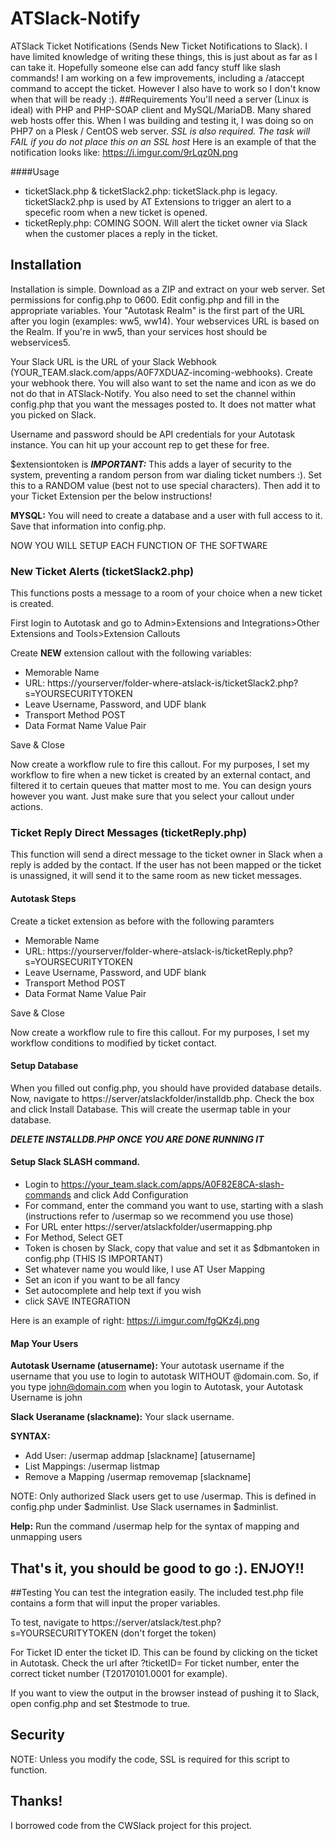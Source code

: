 # ATSlack-Notify
ATSlack Ticket Notifications (Sends New Ticket Notifications to Slack).
I have limited knowledge of writing these things, this is just about as far as I can take it. Hopefully someone else can add fancy stuff like slash commands! I am working on a few improvements, including a /ataccept command to accept the ticket. However I also have to work so I don't know when that will be ready :).
##Requirements
You'll need a server (Linux is ideal) with PHP and PHP-SOAP client and MySQL/MariaDB. Many shared web hosts offer this. When I was building and testing it, I was doing so on PHP7 on a Plesk / CentOS web server. *SSL is also required. The task will FAIL if you do not place this on an SSL host* Here is an example of that the notification looks like: https://i.imgur.com/9rLqz0N.png

####Usage
* ticketSlack.php & ticketSlack2.php: ticketSlack.php is legacy. ticketSlack2.php is used by AT Extensions to trigger an alert to a specefic room when a new ticket is opened.
* ticketReply.php: COMING SOON. Will alert the ticket owner via Slack when the customer places a reply in the ticket.

## Installation

Installation is simple. Download as a ZIP and extract on your web server. Set permissions for config.php to 0600. Edit config.php and fill in the appropriate variables. Your "Autotask Realm" is the first part of the URL after you login (examples: ww5, ww14). Your webservices URL is based on the Realm. If you're in ww5, than your services host should be webservices5.

Your Slack URL is the URL of your Slack Webhook (YOUR_TEAM.slack.com/apps/A0F7XDUAZ-incoming-webhooks). Create your webhook there. You will also want to set the name and icon as we do not do that in ATSlack-Notify. You also need to set the channel within config.php that you want the messages posted to. It does not matter what you picked on Slack.

Username and password should be API credentials for your Autotask instance. You can hit up your account rep to get these for free.

$extensiontoken is ***IMPORTANT:*** This adds a layer of security to the system, preventing a random person from war dialing ticket numbers :). Set this to a RANDOM value (best not to use special characters). Then add it to your Ticket Extension per the below instructions!

**MYSQL:** You will need to create a database and a user with full access to it. Save that information into config.php.

NOW YOU WILL SETUP EACH FUNCTION OF THE SOFTWARE

### New Ticket Alerts (ticketSlack2.php)

This functions posts a message to a room of your choice when a new ticket is created.

First login to Autotask and go to Admin>Extensions and Integrations>Other Extensions and Tools>Extension Callouts

Create  **NEW** extension callout with the following variables:


* Memorable Name
* URL: https://yourserver/folder-where-atslack-is/ticketSlack2.php?s=YOURSECURITYTOKEN
* Leave Username, Password, and UDF blank
* Transport Method POST
* Data Format Name Value Pair

Save & Close

Now create a workflow rule to fire this callout. For my purposes, I set my workflow to fire when a new ticket is created by an external contact, and filtered it to certain queues that matter most to me. You can design yours however you want. Just make sure that you select your callout under actions.

### Ticket Reply Direct Messages (ticketReply.php)

This function will send a direct message to the ticket owner in Slack when a reply is added by the contact. If the user has not been mapped or the ticket is unassigned, it will send it to the same room as new ticket messages.

#### Autotask Steps

Create a ticket extension as before with the following paramters

* Memorable Name
* URL: https://yourserver/folder-where-atslack-is/ticketReply.php?s=YOURSECURITYTOKEN
* Leave Username, Password, and UDF blank
* Transport Method POST
* Data Format Name Value Pair

Save & Close

Now create a workflow rule to fire this callout. For my purposes, I set my workflow conditions to modified by ticket contact.

#### Setup Database
When you filled out config.php, you should have provided database details. Now, navigate to https://server/atslackfolder/installdb.php. Check the box and click Install Database. This will create the usermap table in your database.

***DELETE INSTALLDB.PHP ONCE YOU ARE DONE RUNNING IT***

#### Setup Slack SLASH command.
* Login to https://your_team.slack.com/apps/A0F82E8CA-slash-commands and click Add Configuration
* For command, enter the command you want to use, starting with a slash (instructions refer to /usermap so we recommend you use those)
* For URL enter https://server/atslackfolder/usermapping.php
* For Method, Select GET
* Token is chosen by Slack, copy that value and set it as $dbmantoken in config.php (THIS IS IMPORTANT)
* Set whatever name you would like, I use AT User Mapping
* Set an icon if you want to be all fancy
* Set autocomplete and help text if you wish
* click SAVE INTEGRATION

Here is an example of right: https://i.imgur.com/fgQKz4j.png

#### Map Your Users

**Autotask Username (atusername):** Your autotask username if the username that you use to login to autotask WITHOUT @domain.com. So, if you type john@domain.com when you login to Autotask, your Autotask Username is john

**Slack Useraname (slackname):** Your slack username.

**SYNTAX:**

* Add User: /usermap addmap [slackname] [atusername]
* List Mappings: /usermap listmap
* Remove a Mapping /usermap removemap [slackname]

NOTE: Only authorized Slack users get to use /usermap. This is defined in config.php under $adminlist. Use Slack usernames in $adminlist.

**Help:** Run the command /usermap help for the syntax of mapping and unmapping users


## That's it, you should be good to go :). ENJOY!!

##Testing
You can test the integration easily. The included test.php file contains a form that will input the proper variables.

To test, navigate to https://server/atslack/test.php?s=YOURSECURITYTOKEN (don't forget the token)

For Ticket ID enter the ticket ID. This can be found by clicking on the ticket in Autotask. Check the url after ?ticketID=
For ticket number, enter the correct ticket number (T20170101.0001 for example).

If you want to view the output in the browser instead of pushing it to Slack, open config.php and set $testmode to true.

## Security

NOTE: Unless you modify the code, SSL is required for this script to function.

## Thanks!

I borrowed code from the CWSlack project for this project.